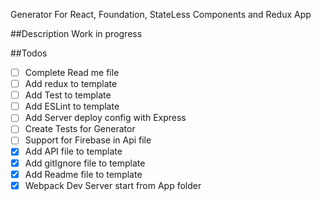 Generator For React, Foundation, StateLess Components and Redux App

##Description
Work in progress

##Todos

- [ ] Complete Read me file
- [ ] Add redux to template
- [ ] Add Test to template
- [ ] Add ESLint to template
- [ ] Add Server deploy config with Express
- [ ] Create Tests for Generator
- [ ] Support for Firebase in Api file
- [X] Add API file to template
- [X] Add gitIgnore file to template
- [X] Add Readme file to template
- [x] Webpack Dev Server start from App folder
